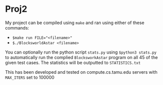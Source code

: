 # Proj2

My project can be compiled using `make` and ran using either of these commands:
* `$make run FILE="<filename>"`
* `$./BlocksworldAstar <filename>`

You can optionally run the python script `stats.py` using `$python3 stats.py` to automatically run the complied `BlocksworkAstar` program on all 45 of the given test cases. The statistics will be outputted to `STATISTICS.txt`

This has been developed and tested on compute.cs.tamu.edu servers with `MAX_ITERS` set to 100000